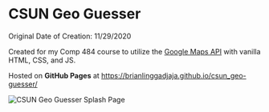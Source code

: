 # CSUN Geo Guesser

Original Date of Creation: 11/29/2020

Created for my Comp 484 course to utilize the [Google Maps API](https://developers.google.com/maps/documentation/javascript/overview) with vanilla HTML, CSS, and JS.

Hosted on **GitHub Pages** at
https://brianlinggadjaja.github.io/csun_geo-guesser/

![CSUN Geo Guesser Splash Page](https://repository-images.githubusercontent.com/317126396/8f029700-33de-11eb-981a-de3520d4d23b)
